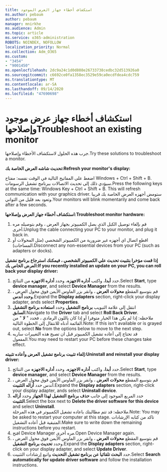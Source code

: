 ```yaml
---
title: استكشاف أخطاء جهاز العرض الموجود
ms.author: pebaum
author: pebaum
manager: mnirkhe
ms.audience: Admin
ms.topic: article
ms.service: o365-administration
ROBOTS: NOINDEX, NOFOLLOW
localization_priority: Normal
ms.collection: Adm_O365
ms.custom:
- "3454"
- "9001450"
ms.openlocfilehash: 2dc9a24c1d0d808e26733738cedbc32d513926a0
ms.sourcegitcommit: c6692ce0fa1358ec3529e59ca0ecdfdea4cdc759
ms.translationtype: MT
ms.contentlocale: ar-SA
ms.lasthandoff: 09/14/2020
ms.locfileid: "47690698"
---
```

# <a name="troubleshoot-an-existing-monitor"></a><span data-ttu-id="8575a-102">استكشاف أخطاء جهاز عرض موجود وإصلاحها</span><span class="sxs-lookup"><span data-stu-id="8575a-102">Troubleshoot an existing monitor</span></span>

<span data-ttu-id="8575a-103">جرب هذه الحلول لاستكشاف الأخطاء وإصلاحها.</span><span class="sxs-lookup"><span data-stu-id="8575a-103">Try these solutions to troubleshoot a monitor.</span></span> 

<span data-ttu-id="8575a-104">**تحديث شاشه العرض الخاصة بك:**</span><span class="sxs-lookup"><span data-stu-id="8575a-104">**Refresh your monitor's display:**</span></span>

<span data-ttu-id="8575a-105">اضغط علي المفاتيح التالية في الوقت نفسه: مفتاح Windows + Ctrl + Shift + B. سيؤدي ذلك إلى تحديث الاتصالات ببرنامج تشغيل الرسومات.</span><span class="sxs-lookup"><span data-stu-id="8575a-105">Press the following keys at the same time: Windows Key  + Ctrl + Shift + B. This will refresh communication with your graphics driver.</span></span> <span data-ttu-id="8575a-106">ستومض أجهزه العرض الخاصة بك قريبا وتعود بعد قليل من الثواني.</span><span class="sxs-lookup"><span data-stu-id="8575a-106">Your monitors will blink momentarily and come back after a few seconds.</span></span>

<span data-ttu-id="8575a-107">**استكشاف أخطاء جهاز العرض وإصلاحها:**</span><span class="sxs-lookup"><span data-stu-id="8575a-107">**Troubleshoot monitor hardware:**</span></span>

1. <span data-ttu-id="8575a-108">قم بإلغاء توصيل الكبل الذي يصل الكمبيوتر بجهاز العرض ، وقم بتوصيله مره أخرى.</span><span class="sxs-lookup"><span data-stu-id="8575a-108">Unplug the cable connecting your PC to your monitor, and plug it back in.</span></span>
2. <span data-ttu-id="8575a-109">اقطع اتصال اي أجهزه غير ضرورية من الكمبيوتر الشخصي (مثل المحولات أو المساحات).</span><span class="sxs-lookup"><span data-stu-id="8575a-109">Disconnect any non-essential devices from your PC (such as adapters or docks).</span></span>

<span data-ttu-id="8575a-110">**إذا قمت مؤخرا بتثبيت تحديث علي الكمبيوتر الشخصي ، فيمكنك استرجاع برنامج تشغيل العرض الخاص بك:**</span><span class="sxs-lookup"><span data-stu-id="8575a-110">**If you recently installed an update on your PC, you can roll back your display driver:**</span></span>

1. <span data-ttu-id="8575a-111">حدد **أبدا**، واكتب **أداره الاجهزه**، وحدد **أداره الاجهزه** من النتائج.</span><span class="sxs-lookup"><span data-stu-id="8575a-111">Select **Start**, type **device manager**, and select **Device Manager** from the results.</span></span>
2. <span data-ttu-id="8575a-112">قم بتوسيع المقطع **محولات العرض** ، وانقر بزر الماوس الأيمن فوق محول العرض ، **وحدد أندس**.</span><span class="sxs-lookup"><span data-stu-id="8575a-112">Expand the **Display adapters** section, right-click your display adapter, ands select **Properties**.</span></span>
3. <span data-ttu-id="8575a-113">انتقل إلى علامة التبويب **برنامج التشغيل** وحدد **استعاده برنامج التشغيل السابق**.</span><span class="sxs-lookup"><span data-stu-id="8575a-113">Navigate to the **Driver** tab and select **Roll Back Driver**.</span></span> <br>
<span data-ttu-id="8575a-114">ملاحظه: إذا لم يكن هذا الخيار متوفرا أو إذا كان باللون الرمادي ، فحدد " **لا** " من القائمة أدناه للانتقال إلى الخطوة التالية.</span><span class="sxs-lookup"><span data-stu-id="8575a-114">Note: If this isn't available or is grayed out, select **No** from the options below to move to the next step.</span></span>
4. <span data-ttu-id="8575a-115">قد تحتاج إلى أعاده تشغيل الكمبيوتر قبل ان تصبح هذه التغييرات ساريه المفعول.</span><span class="sxs-lookup"><span data-stu-id="8575a-115">You may need to restart your PC before these changes take effect.</span></span>

<span data-ttu-id="8575a-116">**إلغاء تثبيت برنامج تشغيل العرض وأعاده تثبيته:**</span><span class="sxs-lookup"><span data-stu-id="8575a-116">**Uninstall and reinstall your display driver:**</span></span>

1. <span data-ttu-id="8575a-117">حدد **أبدا**، واكتب **أداره الاجهزه**، وحدد **أداره الاجهزه** من النتائج.</span><span class="sxs-lookup"><span data-stu-id="8575a-117">Select **Start**, type **device manager**, and select **Device Manager** from the results.</span></span>
2. <span data-ttu-id="8575a-118">قم بتوسيع المقطع **محولات العرض** ، وانقر بزر الماوس الأيمن فوق محول العرض ، أندس حدد **أزاله التثبيت**.</span><span class="sxs-lookup"><span data-stu-id="8575a-118">Expand the **Display adapters** section, right-click your display adapter, ands select **Uninstall device**.</span></span> 
3. <span data-ttu-id="8575a-119">حدد المربع الموجود إلى جانب **حذف برنامج التشغيل لهذا الجهاز** وحدد **أزاله التثبيت**.</span><span class="sxs-lookup"><span data-stu-id="8575a-119">Select the box next to **Delete the driver software for this device** and select **Uninstall**.</span></span><br>
<span data-ttu-id="8575a-120">ملاحظه: قد تتم مطالبتك باعاده تشغيل الكمبيوتر في هذه المرحلة.</span><span class="sxs-lookup"><span data-stu-id="8575a-120">Note: You may be asked to restart your computer at this stage.</span></span> <span data-ttu-id="8575a-121">تاكد من كتابه الإرشادات المتبقية قبل أعاده التشغيل.</span><span class="sxs-lookup"><span data-stu-id="8575a-121">Make sure to write down the remaining instructions before you restart.</span></span>
4. <span data-ttu-id="8575a-122">افتح Device Manager مره أخرى.</span><span class="sxs-lookup"><span data-stu-id="8575a-122">Open Device Manager again.</span></span>
5. <span data-ttu-id="8575a-123">قم بتوسيع المقطع **محولات العرض** ، وانقر بزر الماوس الأيمن فوق محول العرض ، وحدد **تحديث برنامج التشغيل**.</span><span class="sxs-lookup"><span data-stu-id="8575a-123">Expand the **Display adapters** section, right-click on your display adapter, and select **Update Driver**.</span></span>
6. <span data-ttu-id="8575a-124">حدد **البحث تلقائيا عن برنامج تشغيل التحديث** واتبع إرشادات التثبيت.</span><span class="sxs-lookup"><span data-stu-id="8575a-124">Select **Search automatically for update driver software** and follow the installation instructions.</span></span>